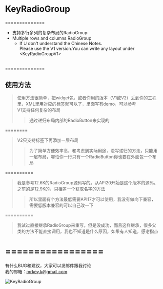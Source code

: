 # KeyRadioGroup
==============
* 支持多行多列的复杂布局的RadioGroup<br>
* Multiple rows and columns RadioGroup<br>
    * If U don't understand the Chinese Notes. <br>
    Please use the V1 version.You can write any layout under \<KeyRadioGroupV1>
    <br>

==============
## 使用方法
>使用方法很简单，把widget包，或者你用的版本（V1或V2）丢到你的工程里，XML里用对应的标签就可以了，里面写有demo，可以参考<br>
>V1支持任何复杂的布局<br>
>>通过递归布局内部的RadioButton来实现的<br>

========
>V2只支持标签下再添加一层布局<br>
>>为了简单方便效率高，和考虑到实际用途，没写递归的方法，只能用一层布局，哪怕你一行只有一个RadioButton你也要在外面包一个布局<br>

==========
>我是参考12.6K的RadioGroup源码写的。从API20开始是这个版本的源码。之前的是12.9K的，只相差一个获取名字的方法<br>
>>所以里面有个方法最低需要API17才可以使用，我没有做向下兼容，需要低版本兼容的可以自己改一下<br>

==========
>我试过直接继承RadioGroup来重写，但是没成功，而且这样继承，很多父类的方法不能直接调用，我也不知道是什么原因，如果有人知道，感谢指点<br>

=================
=================
有什么BUG和建议，大家可以发邮件跟我讨论<br>
我的邮箱：mrkey.k@gmail.com<br>

![KeyRadioGroup](http://thumbnail0.baidupcs.com/thumbnail/9d8d54e89ad47968d0f0fbb163500a8b?fid=2989218704-250528-667390413110566&time=1480255200&rt=sh&sign=FDTAER-DCb740ccc5511e5e8fedcff06b081203-QPLi7b0gCHoOfAGerbaU13d1yhc%3D&expires=8h&chkv=0&chkbd=0&chkpc=&dp-logid=7698389037000310722&dp-callid=0&size=c710_u400&quality=100)
